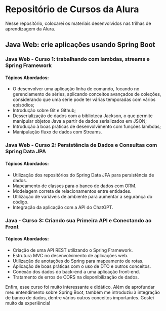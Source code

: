 # Repositório de Cursos da Alura

Nesse repositório, colocarei os materiais desenvolvidos nas trilhas de aprendizagem da Alura. 

## Java Web: crie aplicações usando Spring Boot

### Java Web - Curso 1: trabalhando com lambdas, streams e Spring Framework

#### Tópicos Abordados:

- O desenvolver uma aplicação linha de comando, focando no gerenciamento de séries, aplicando conceitos avançados de coleções, considerando que uma série pode ter várias temporadas com vários episódios;
- Introdução sobre Git e Github; 
- Desserialização de dados com a biblioteca Jackson, o que permite manipular objetos Java a partir de dados serializados em JSON;
- Introdução à boas práticas de desenvolvimento com funções lambdas;
- Manipulação fluxo de dados com Streams.

### Java Web - Curso 2: Persistência de Dados e Consultas com Spring Data JPA

#### Tópicos Abordados:

- Utilização dos repositórios do Spring Data JPA para persistência de dados.
- Mapeamento de classes para o banco de dados com ORM.
- Modelagem correta de relacionamentos entre entidades.
- Utilização de variáveis de ambiente para aumentar a segurança do código.
- Integração da aplicação com a API do ChatGPT.

### Java - Curso 3: Criando sua Primeira API e Conectando ao Front

#### Tópicos Abordados:

- Criação de uma API REST utilizando o Spring Framework.
- Estrutura MVC no desenvolvimento de aplicações web.
- Utilização de anotações do Spring para mapeamento de rotas.
- Aplicação de boas práticas com o uso de DTO e outros conceitos.
- Conexão dos dados do back-end a uma aplicação front-end.
- Tratamento de erros de CORS na disponibilização de dados.

Enfim, esse curso foi muito interessante e didático. Além de aprofundar meu entendimento sobre Spring Boot, também me introduziu à integração de banco de dados, dentre vários outros conceitos importantes. Gostei muito da experiência!
